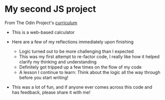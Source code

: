 # My second JS project

From The Odin Project's [curriculum](https://www.theodinproject.com/lessons/calculator)


* This is a web-based calculator
* Here are a few of my reflections immediately upon finishing
    * Logic turned out to be more challenging than I expected
    * This was my first attempt to re-factor code, I really like how it helped clarify my thinking and understanding
    * Definitely got tripped up a few times on the flow of my code
    * A lesson I continue to learn: Think about the logic all the way through before you start writing!

* This was a lot of fun, and if anyone ever comes across this code and has feedback, please share it with me!